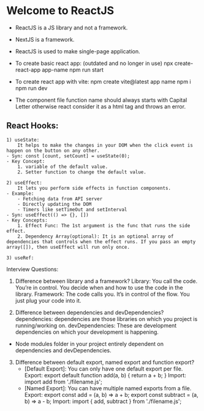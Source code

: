 # Welcome to ReactJS

- ReactJS is a JS library and not a framework.
- NextJS is a framework.
- ReactJS is used to make single-page application.

- To create basic react app: (outdated and no longer in use)
    npx create-react-app app-name
    npm run start

- To create react app with vite: 
    npm create vite@latest app name
    npm i
    npm run dev
    
- The component file function name should always starts with Capital Letter otherwise react consider it as a html tag and throws an error.

## React Hooks:
    1) useState:
        It helps to make the changes in your DOM when the click event is happen on the button on any other.
    - Syn: const [count, setCount] = useState(0);
    - Key Concept: 
        1. variable of the default value.
        2. Setter function to change the default value.

    2) useEffect:
        It lets you perform side effects in function components.
    - Example: 
        - Fetching data from API server
        - Directly updating the DOM
        - Timers like setTimeOut and setInterval    
    - Syn: useEffect(() => {}, [])
    - Key Concepts:
        1. Effect Func: The 1st argument is the func that runs the side effect.
        2. Dependency Array(optional): It is an optional array of dependencies that controls when the effect runs. If you pass an empty array([]), then useEffect will run only once.

    3) useRef:



Interview Questions:
1. Difference between library and a framework?
    Library: 
        You call the code. 
        You’re in control. You decide when and how to use the code in the library.
    Framework: 
        The code calls you.
        It’s in control of the flow. You just plug your code into it.

2. Difference between dependencies and devDependencies?
    dependencies:
        dependencies are those libraries on which you project is running/working on.
    devDependencies:
        These are development dependencies on which your development is happening.
- Node modules folder in your project entirely dependent on dependencies and devDependencies.

3. Difference between default export, named export and function export?
    - [Default Export]: 
        You can only have one default export per file.
        Export:
            export default function add(a, b) {
                return a + b;
            }
        Import:
            import add from './filename.js';
    - [Named Export]:
        You can have multiple named exports from a file.
            Export:
                export const add = (a, b) => a + b;
                export const subtract = (a, b) => a - b;
            Import:
                import { add, subtract } from './filename.js';

        
